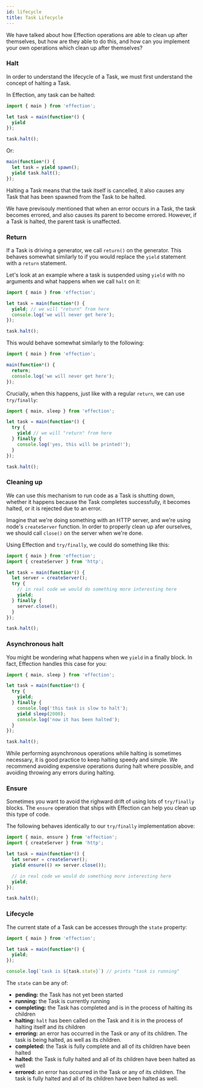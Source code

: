 ```yaml
---
id: lifecycle
title: Task Lifecycle
---
```


We have talked about how Effection operations are able to clean up after
themselves, but how are they able to do this, and how can you implement your
own operations which clean up after themselves?

### Halt

In order to understand the lifecycle of a Task, we must first understand the
concept of halting a Task.

In Effection, any task can be halted:

``` javascript
import { main } from 'effection';

let task = main(function*() {
  yield
});

task.halt();
```

Or:

``` javascript
main(function*() {
  let task = yield spawn();
  yield task.halt();
});
```

Halting a Task means that the task itself is cancelled, it also causes any Task
that has been spawned from the Task to be halted.

We have previsouly mentioned that when an error occurs in a Task, the task
becomes errored, and also causes its parent to become errored. However, if a
Task is halted, the parent task is unaffected.

### Return

If a Task is driving a generator, we call `return()` on the generator. This
behaves somewhat similarly to if you would replace the `yield` statement with a
`return` statement.

Let's look at an example where a task is suspended using `yield` with no
arguments and what happens when we call `halt` on it:

``` javascript
import { main } from 'effection';

let task = main(function*() {
  yield; // we will "return" from here
  console.log('we will never get here');
});

task.halt();
```

This would behave somewhat similarly to the following:

``` javascript
import { main } from 'effection';

main(function*() {
  return;
  console.log('we will never get here');
});
```

Crucially, when this happens, just like with a regular `return`, we can use `try/finally`:

``` javascript
import { main, sleep } from 'effection';

let task = main(function*() {
  try {
    yield // we will "return" from here
  } finally {
    console.log('yes, this will be printed!');
  }
});

task.halt();
```

### Cleaning up

We can use this mechanism to run code as a Task is shutting down, whether it
happens because the Task completes successfully, it becomes halted, or it is
rejected due to an error.

Imagine that we're doing something with an HTTP server, and we're using node's
`createServer` function. In order to properly clean up afer ourselves, we
should call `close()` on the server when we're done.

Using Effection and `try/finally`, we could do something like this:

``` javascript
import { main } from 'effection';
import { createServer } from 'http';

let task = main(function*() {
  let server = createServer();
  try {
    // in real code we would do something more interesting here
    yield;
  } finally {
    server.close();
  }
});

task.halt();
```

### Asynchronous halt

You might be wondering what happens when we `yield` in a finally block. In
fact, Effection handles this case for you:

``` javascript
import { main, sleep } from 'effection';

let task = main(function*() {
  try {
    yield;
  } finally {
    console.log('this task is slow to halt');
    yield sleep(2000);
    console.log('now it has been halted');
  }
});

task.halt();
```

While performing asynchronous operations while halting is sometimes necessary,
it is good practice to keep halting speedy and simple. We recommend avoiding
expensive operations during halt where possible, and avoiding throwing any
errors during halting.

### Ensure

Sometimes you want to avoid the righward drift of using lots of `try/finally` blocks.
The `ensure` operation that ships with Effection can help you clean up this type of code.

The following behaves identically to our `try/finally` implementation above:

``` javascript
import { main, ensure } from 'effection';
import { createServer } from 'http';

let task = main(function*() {
  let server = createServer();
  yield ensure(() => server.close());

  // in real code we would do something more interesting here
  yield;
});

task.halt();
```


### Lifecycle

The current state of a Task can be accesses through the `state` property:

``` javascript
import { main } from 'effection';

let task = main(function*() {
  yield;
});

console.log(`task is ${task.state}`) // prints "task is running"
```

The `state` can be any of:

- **pending:** the Task has not yet been started
- **running:** the Task is currently running
- **completing:** the Task has completed and is in the process of halting its children
- **halting:** `halt` has been called on the Task and it is in the process of halting itself and its children
- **erroring:** an error has occurred in the Task or any of its children. The task is being halted, as well as its children.
- **completed:** the Task is fully complete and all of its children have been halted
- **halted:** the Task is fully halted and all of its children have been halted as well
- **errored:** an error has occurred in the Task or any of its children. The task is fully halted and all of its children have been halted as well.
